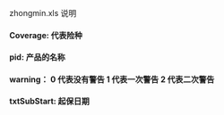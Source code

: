zhongmin.xls 说明
####  Coverage: 代表险种  
#### pid: 产品的名称
#### warning： 0 代表没有警告 1 代表一次警告 2 代表二次警告
#### txtSubStart: 起保日期
